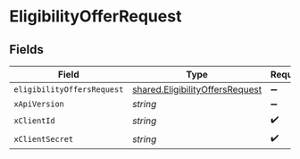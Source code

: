 # EligibilityOfferRequest


## Fields

| Field                                                                              | Type                                                                               | Required                                                                           | Description                                                                        |
| ---------------------------------------------------------------------------------- | ---------------------------------------------------------------------------------- | ---------------------------------------------------------------------------------- | ---------------------------------------------------------------------------------- |
| `eligibilityOffersRequest`                                                         | [shared.EligibilityOffersRequest](../../models/shared/eligibilityoffersrequest.md) | :heavy_minus_sign:                                                                 | N/A                                                                                |
| `xApiVersion`                                                                      | *string*                                                                           | :heavy_minus_sign:                                                                 | N/A                                                                                |
| `xClientId`                                                                        | *string*                                                                           | :heavy_check_mark:                                                                 | N/A                                                                                |
| `xClientSecret`                                                                    | *string*                                                                           | :heavy_check_mark:                                                                 | N/A                                                                                |